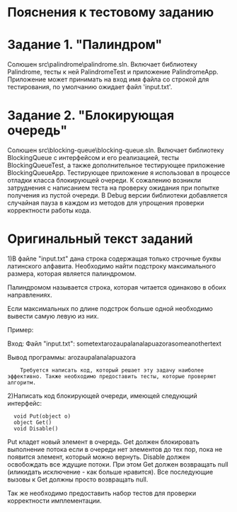 # Пояснения к тестовому заданию
# Задание 1. "Палиндром"
Солюшен src\palindrome\palindrome.sln.
Включает библиотеку Palindrome, тесты к ней PalindromeTest и приложение PalindromeApp.
Приложение может принимать на вход имя файла со строкой для тестирования, по умолчанию ожидает файл 'input.txt'.

# Задание 2. "Блокирующая очередь"
Солюшен src\blocking-queue\blocking-queue.sln.
Включает библиотеку BlockingQueue с интерфейсом и его реализацией, тесты BlockingQueueTest, а также дополнительное тестирующее приложение BlockingQueueApp.
Тестирующее приложение я использовал в процессе отладки класса блокирующей очереди.
К сожалению возникли затруднения с написанием теста на проверку ожидания при попытке получения из пустой очереди.
В Debug версии библиотеки добавляется случайная пауза в каждом из методов для упрощения проверки корректности работы кода.

# Оригинальный текст заданий
1)В файле "input.txt" дана строка содержащая только строчные буквы латинского алфавита. Необходимо найти подстроку максимального размера, которая является палиндромом.
 
Палиндромом называется строка, которая читается одинаково в обоих направлениях.
 
Если максимальных по длине подстрок больше одной необходимо вывести самую левую из них.
 
Пример:
 
 Вход: Файл "input.txt":
                sometextarozaupalanalapuazorasomeanothertext
 
Вывод программы:
                arozaupalanalapuazora
 
        Требуется написать код, который решает эту задачу наиболее эффективно. Также необходимо предоставить тесты, которые проверяют алгоритм.
 
 
2)Написать код блокирующей очереди, имеющей следующий интерфейс:
      
 
      void Put(object o)
      object Get()
      void Disable()     
 
Put кладет новый элемент в очередь.
Get должен блокировать выполнение потока если в очереди нет элементов до тех пор, пока не появится элемент, который можно вернуть.
Disable должен освобождать все ждущие потоки. При этом Get должен возвращать null (иликидать исключение - как больше нравится). Все последующие вызовы к Get должны просто возвращать null.
 
Так же необходимо предоставить набор тестов для проверки корректности имплементации.